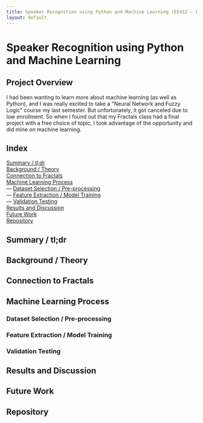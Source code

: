 ```yaml
---
title: Speaker Recognition using Python and Machine Learning (EE412 - Fractals in Engineering)
layout: default
---
```

# Speaker Recognition using Python and Machine Learning #

## Project Overview ##

I had been wanting to learn more about machine learning (as well as Python), and I was really excited to take a "Neural Network and Fuzzy Logic" course my last semester. But unfortunately, it got canceled due to low enrollment. So when I found out that my Fractals class had a final project with a free choice of topic, I took advantage of the opportunity and did mine on machine learning.

## Index ##

[Summary / tl;dr](#summary--tldr) <br>
[Background / Theory](#background--theory) <br>
[Connection to Fractals](#connection-to-fractals) <br>
[Machine Learning Process](#machine-learning-process) <br>
— [Dataset Selection / Pre-processing](#dataset-selection--pre-processing) <br>
— [Feature Extraction / Model Training](#feature-extraction--model-training) <br>
— [Validation Testing](#validation-testing) <br>
[Results and Discussion](#results-and-discussion) <br>
[Future Work](#future-work) <br>
[Repository](https://github.com/nolanschan/Speaker-Identification-using-GMMs)

## Summary / tl;dr ##

## Background / Theory ##

## Connection to Fractals ##

## Machine Learning Process ##

### Dataset Selection / Pre-processing ###

### Feature Extraction / Model Training ###

### Validation Testing ###

## Results and Discussion ##

## Future Work ##

## Repository ##

